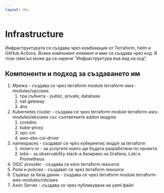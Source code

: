 ```yaml
---
layout: doc
---
```


# Infrastructure

Инфраструктурата се създава чрез комбинация от Terraform, helm и GitHub
Actions. Всеки компонент елемент и име се създава чрез код. В този смисъл
може да се нарече "Инфраструктура във вид на код".

## Компоненти и подход за създаването им

1. Мрежа - създава се чрез terraform module terraform-aws-modules/vpc/aws
   1. три събнета - public, private, database
   2. nat gateway
   3. dns
2. Kubernetes cluster - създава се чрез terraform module
   terraform-aws-modules/eks/aws със съответните addon модули
   1. coredns
   2. kube-proxy
   3. vpc-cni
   4. aws-ebs-csi-driver
3. namespaces - създават се чрез кубернетис модул за terraform
   1. miserv-io - за услугите които ще бъдата разработени по проекта
   2. tobs - за observability stack-a базиранх на Grafana, Loki и Prometheus
4. OIDC provider - създава се като terraform resource
5. Роли и policies - създават се чрез terraform resource
6. Сървър за база данни - създава се чрез terraform module
   terraform-aws-modules/rds/aws
7. Axon Server - създава се чрез публикуване на yaml файл

